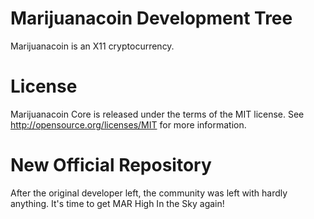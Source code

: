 
Marijuanacoin Development Tree
===========================
Marijuanacoin is an X11 cryptocurrency.


License
===========================
Marijuanacoin Core is released under the terms of the MIT license. See http://opensource.org/licenses/MIT for more information.



New Official Repository
===========================
After the original developer left, the community was left with hardly anything. It's time to get MAR High In the Sky again!
